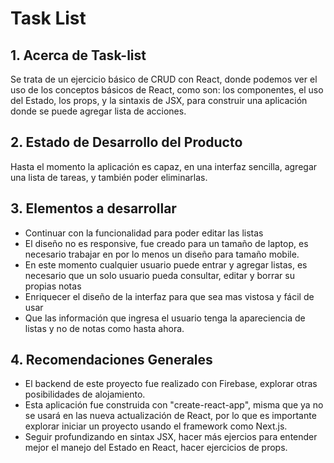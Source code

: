 # Task List
## 1. Acerca de Task-list
Se trata de un ejercicio básico de CRUD con React, donde podemos ver el uso de los conceptos básicos de React, como son: los componentes, el uso del Estado, los props, y la sintaxis de JSX, para construir una aplicación donde se puede agregar lista de acciones.
## 2. Estado de Desarrollo del Producto
Hasta el momento la aplicación es capaz, en una interfaz sencilla, agregar una lista de tareas, y también poder eliminarlas.
## 3. Elementos a desarrollar
- Continuar con la funcionalidad para poder editar las listas
- El diseño no es responsive, fue creado para un tamaño de laptop, es necesario trabajar en por lo menos un diseño para tamaño mobile.
- En este momento cualquier usuario puede entrar y agregar listas, es necesario que un solo usuario pueda consultar, editar y borrar su propias notas
- Enriquecer el diseño de la interfaz para que sea mas vistosa y fácil de usar
- Que las información que ingresa el usuario tenga la apareciencia de listas y no de notas como hasta ahora.
## 4. Recomendaciones Generales
- El backend de este proyecto fue realizado con Firebase,  explorar otras posibilidades de alojamiento.
- Esta aplicación fue construida con "create-react-app", misma que ya no se usará en las nueva actualización de React, por lo que es importante explorar iniciar un proyecto usando el framework como Next.js.
- Seguir profundizando en sintax JSX, hacer más ejercios para entender mejor el manejo del Estado en React, hacer ejercicios de props. 
